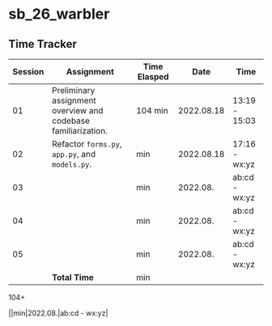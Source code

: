 # sb_26_warbler
 
## Time Tracker
|Session|Assignment|Time Elasped|Date|Time|
|-|-|-|-|-|
|01|Preliminary assignment overview and codebase familiarization.|104 min|2022.08.18|13:19 - 15:03|
|02|Refactor `forms.py`, `app.py`, and `models.py`.|min|2022.08.18|17:16 - wx:yz|
|03||min|2022.08.|ab:cd - wx:yz|
|04||min|2022.08.|ab:cd - wx:yz|
|05||min|2022.08.|ab:cd - wx:yz|
||**Total Time**|min|||
104+

||min|2022.08.|ab:cd - wx:yz|
